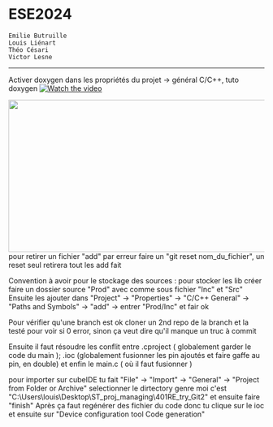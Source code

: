 # ESE2024
    Emilie Butruille
    Louis Liénart
    Théo Césari
    Victor Lesne
------
Activer doxygen dans les propriétés du projet -> général C/C++, tuto doxygen 
[![Watch the video](https://img.youtube.com/watch?v=GC9Xy7nLxyw/hqdefault.jpg)](https://www.youtube.com/watch?v=GC9Xy7nLxyw)

[<img src="https://img.youtube.com/watch?v=GC9Xy7nLxyw/hqdefault.jpg" width="600" height="300"
/>](https://www.youtube.com/watch?v=GC9Xy7nLxyw)
pour retirer un fichier "add" par erreur faire un "git reset nom_du_fichier", un reset seul retirera tout les add fait

Convention à avoir pour le stockage des sources :
pour stocker les lib créer faire un dossier source "Prod" avec comme sous fichier "Inc" et "Src"
Ensuite les ajouter dans "Project" -> "Properties" -> "C/C++ General" -> "Paths and Symbols" -> "add" -> entrer "Prod/Inc" et fair ok

Pour vérifier qu'une branch est ok cloner un 2nd repo de la branch et la testé pour voir si 0 error, sinon ça veut dire qu'il manque un truc à commit

Ensuite il faut résoudre les conflit entre .cproject ( globalement garder le code du main ); .ioc (globalement fusionner les pin ajoutés et faire gaffe au pin, en double) et enfin le main.c ( où il faut fusionner )

pour importer sur cubeIDE tu fait "File" -> "Import" -> "General" -> "Project from Folder or Archive" selectionner le dirtectory genre moi c'est "C:\Users\louis\Desktop\ST_proj_managing\401RE_try_Git2" et ensuite faire "finish"
Après ça faut regénérer des fichier du code donc tu clique sur le ioc et ensuite sur "Device configuration tool Code generation"
